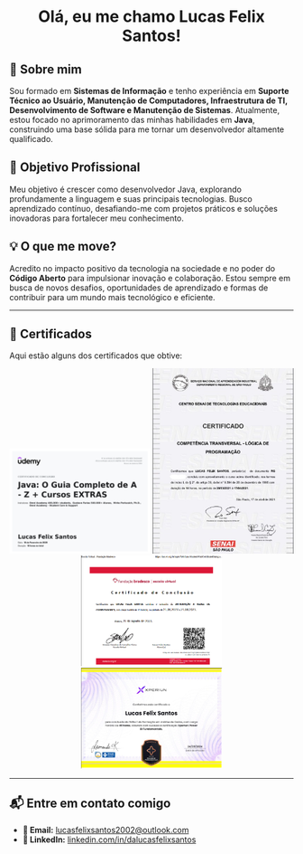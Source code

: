 <h1 align="center">Olá, eu me chamo Lucas Felix Santos!</h1>

## 🚀 Sobre mim

Sou formado em **Sistemas de Informação** e tenho experiência em **Suporte Técnico ao Usuário, Manutenção de Computadores, Infraestrutura de TI, Desenvolvimento de Software e Manutenção de Sistemas**. Atualmente, estou focado no aprimoramento das minhas habilidades em **Java**, construindo uma base sólida para me tornar um desenvolvedor altamente qualificado.

## 🎯 Objetivo Profissional

Meu objetivo é crescer como desenvolvedor Java, explorando profundamente a linguagem e suas principais tecnologias. Busco aprendizado contínuo, desafiando-me com projetos práticos e soluções inovadoras para fortalecer meu conhecimento.

## 💡 O que me move?

Acredito no impacto positivo da tecnologia na sociedade e no poder do **Código Aberto** para impulsionar inovação e colaboração. Estou sempre em busca de novos desafios, oportunidades de aprendizado e formas de contribuir para um mundo mais tecnológico e eficiente.

---

## 📜 Certificados

Aqui estão alguns dos certificados que obtive:

<p align="center">
  <img src="./assets/certificado_java.jpg" width="250">
  <img src="./assets/certificado_logica.jpg" width="250">
  <img src="./assets/certificado_redes.jpg" width="250">
  <br>
  <img src="./assets/certificado_xperiun.jpg" width="250">
</p>

---

## 📬 Entre em contato comigo

- **📧 Email:** [lucasfelixsantos2002@outlook.com](mailto:lucasfelixsantos2002@outlook.com)  
- **💼 LinkedIn:** [linkedin.com/in/dalucasfelixsantos](https://www.linkedin.com/in/dalucasfelixsantos)
